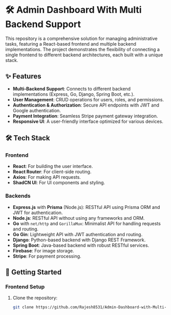 # 🛠️ Admin Dashboard With Multi Backend Support

This repository is a comprehensive solution for managing administrative tasks, featuring a React-based frontend and multiple backend implementations. The project demonstrates the flexibility of connecting a single frontend to different backend architectures, each built with a unique stack.

## ✨ Features
- **Multi-Backend Support**: Connects to different backend implementations (Express, Go, Django, Spring Boot, etc.).
- **User Management**: CRUD operations for users, roles, and permissions.
- **Authentication & Authorization**: Secure API endpoints with JWT and Google authentication.
- **Payment Integration**: Seamless Stripe payment gateway integration.
- **Responsive UI**: A user-friendly interface optimized for various devices.

## 🛠️ Tech Stack

### **Frontend**
- **React**: For building the user interface.
- **React Router**: For client-side routing.
- **Axios**: For making API requests.
- **ShadCN UI**: For UI components and styling.

### **Backends**
- **Express.js** with **Prisma** (Node.js): RESTful API using Prisma ORM and JWT for authentication.
- **Node.js**: RESTful API without using any frameworks and ORM.
- **Go** with `net/http` and `GorillaMux`: Minimalist API for handling requests and routing.
- **Go Gin**: Lightweight API with JWT authentication and routing.
- **Django**: Python-based backend with Django REST Framework.
- **Spring Boot**: Java-based backend with robust RESTful services.
- **Firebase**: For image storage.
- **Stripe**: For payment processing.

## 🚀 Getting Started

### **Frontend Setup**
1. Clone the repository:
   ```bash
   git clone https://github.com/Rajesh8531/Admin-Dashboard-with-Multi-Backend.git
